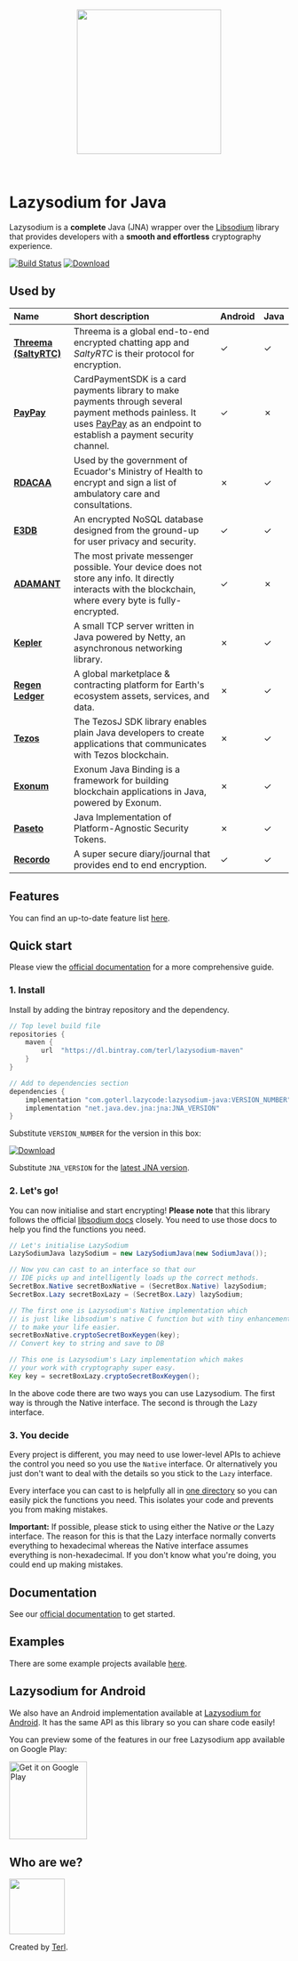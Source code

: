 
<br />

<p align="center"><img width="260" style="float: center;" style="display: inline;" src="https://filedn.com/lssh2fV92SE8dRT5CWJvvSy/lazycode/lazysodium/large_logo.png" /></p>

<br />


# Lazysodium for Java

Lazysodium is a **complete** Java (JNA) wrapper over the [Libsodium](https://github.com/jedisct1/libsodium) library that provides developers with a **smooth and effortless** cryptography experience.


[![Build Status](https://semaphoreci.com/api/v1/terl/lazysodium-java/branches/master/badge.svg)](https://semaphoreci.com/terl/lazysodium-java)
[![Download](https://api.bintray.com/packages/terl/lazysodium-maven/lazysodium-java/images/download.svg) ](https://bintray.com/terl/lazysodium-maven/lazysodium-java/_latestVersion)

## Used by

| **Name** | **Short description** | **Android** | **Java** |
| :--- | :--- | :--- | :--- |
| [**Threema \(SaltyRTC\)**](https://github.com/saltyrtc/saltyrtc-client-java) | Threema is a global end-to-end encrypted chatting app and _SaltyRTC_ is their protocol for encryption. | ✓ | ✓ |
| [**PayPay**](https://github.com/paypayue/AndroidPaymentSDK) | CardPaymentSDK is a card payments library to make payments through several payment methods painless. It uses [PayPay](https://paypay.pt/paypay/) as an endpoint to establish a payment security channel. | ✓ | ✗ |
| [**RDACAA**](https://gitlab.com/MSP_EC/rdacaa/tree/88-cierre-del-mes-atenciones-por-usuario)| Used by the government of Ecuador's Ministry of Health to encrypt and sign a list of ambulatory care and consultations. | ✗ | ✓ |
| [**E3DB**](https://tozny.com/e3db/) | An encrypted NoSQL database designed from the ground-up for user privacy and security. | ✓ | ✓ |
| [**ADAMANT**](https://adamant.im/) | The most private messenger possible. Your device does not store any info. It directly interacts with the blockchain, where every byte is fully-encrypted. | ✓ | ✗ |
| [**Kepler**](https://github.com/Quackster/Kepler) | A small TCP server written in Java powered by Netty, an asynchronous networking library. | ✗ | ✓ |
| [**Regen Ledger**](https://www.regen.network/) | A global marketplace & contracting platform for Earth's ecosystem assets, services, and data. | ✗ | ✓ |
| [**Tezos**](https://github.com/LMilfont/TezosJ-plainjava) | The TezosJ SDK library enables plain Java developers to create applications that communicates with Tezos blockchain. | ✗ | ✓ |
| [**Exonum**](https://github.com/exonum/exonum-java-binding) | Exonum Java Binding is a framework for building blockchain applications in Java, powered by Exonum. | ✗ | ✓ |
| [**Paseto**](https://github.com/atholbro/paseto) | Java Implementation of Platform-Agnostic Security Tokens. | ✗ | ✓ |
| [**Recordo**](https://recordo.co) | A super secure diary/journal that provides end to end encryption. | ✓ | ✓ |

## Features
You can find an up-to-date feature list [here](https://docs.lazycode.co/lazysodium/features).


## Quick start
Please view the [official documentation](https://docs.lazycode.co/lazysodium/installation) for a more comprehensive guide.

### 1. Install
Install by adding the bintray repository and the dependency.

```groovy
// Top level build file
repositories {
    maven {
        url  "https://dl.bintray.com/terl/lazysodium-maven"
    }
}

// Add to dependencies section
dependencies {
    implementation "com.goterl.lazycode:lazysodium-java:VERSION_NUMBER"
    implementation "net.java.dev.jna:jna:JNA_VERSION"
}
```

Substitute `VERSION_NUMBER` for the version in this box:

[![Download](https://api.bintray.com/packages/terl/lazysodium-maven/lazysodium-java/images/download.svg) ](https://bintray.com/terl/lazysodium-maven/lazysodium-java/_latestVersion)

Substitute `JNA_VERSION` for the [latest JNA version](https://mvnrepository.com/artifact/net.java.dev.jna/jna).

### 2. Let's go!

You can now initialise and start encrypting! **Please note** that this library follows the official [libsodium docs](https://download.libsodium.org/doc/) closely. You need to use those docs to help you find the functions you need.

```java
// Let's initialise LazySodium
LazySodiumJava lazySodium = new LazySodiumJava(new SodiumJava());

// Now you can cast to an interface so that our
// IDE picks up and intelligently loads up the correct methods. 
SecretBox.Native secretBoxNative = (SecretBox.Native) lazySodium;
SecretBox.Lazy secretBoxLazy = (SecretBox.Lazy) lazySodium;

// The first one is Lazysodium's Native implementation which
// is just like libsodium's native C function but with tiny enhancements
// to make your life easier.
secretBoxNative.cryptoSecretBoxKeygen(key);
// Convert key to string and save to DB

// This one is Lazysodium's Lazy implementation which makes
// your work with cryptography super easy.
Key key = secretBoxLazy.cryptoSecretBoxKeygen();
```

In the above code there are two ways you can use Lazysodium. The first way is through the Native interface. The second is through the Lazy interface. 

### 3. You decide

Every project is different, you may need to use lower-level APIs to achieve the control you need so you use the `Native` interface. Or alternatively you just don't want to deal with the details so you stick to the `Lazy` interface.

Every interface you can cast to is helpfully all in [one directory](https://github.com/terl/lazysodium-java/tree/master/src/main/java/com/goterl/lazycode/lazysodium/interfaces) so you can easily pick the functions you need. This isolates your code and prevents you from making mistakes.

**Important:** If possible, please stick to using either the Native *or* the Lazy interface. The reason for this is that the Lazy interface normally converts everything to hexadecimal whereas the Native interface assumes everything is non-hexadecimal. If you don't know what you're doing, you could end up making mistakes.


## Documentation

See our [official documentation](https://docs.lazycode.co/lazysodium) to get started.


## Examples
There are some example projects available [here](https://github.com/terl/lazysodium-examples).


## Lazysodium for Android
We also have an Android implementation available at [Lazysodium for Android](https://github.com/terl/lazysodium-android). It has the same API as this library so you can share code easily!

You can preview some of the features in our free Lazysodium app available on Google Play:

<a href='https://play.google.com/store/apps/details?id=com.goterl.lazycode.lazysodium.example&pcampaignid=MKT-Other-global-all-co-prtnr-py-PartBadge-Mar2515-1'><img alt='Get it on Google Play' src='https://play.google.com/intl/en_gb/badges/images/generic/en_badge_web_generic.png' width="140"/></a>


## Who are we?

<a href="https://terl.co"><img width="100" style="float: left: display: inline;" src="https://filedn.com/lssh2fV92SE8dRT5CWJvvSy/terl.png" /></a>

Created by [Terl](https://terl.co).
